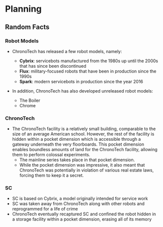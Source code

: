 # Planning

## Random Facts

### Robot Models

- ChronoTech has released a few robot models, namely:
    - **Cybrix**: servicebots manufactured from the 1980s up until the 2000s
      that has since been discontinued
    - **Flux**: military-focused robots that have been in production since the
      1990s
    - **Spark**: modern servicebots in production since the year 2016

- In addition, ChronoTech has also developed unreleased robot models:
    - The Boiler
    - Chrome

### ChronoTech

- The ChronoTech facility is a relatively small building, comparable to the
  size of an average American school. However, the rest of the facility is
  hidden within a pocket dimension which is accessible through a gateway
  underneath the very floorboards. This pocket dimension enables boundless
  amounts of land for the ChronoTech facility, allowing them to perform
  colossal experiments.
    - The mainline series takes place in that pocket dimension.
    - While the pocket dimension was impressive, it also meant that ChronoTech
      was potentially in violation of various real estate laws, forcing them to
      keep it a secret.

### SC

- SC is based on Cybrix, a model originally intended for service work
- SC was taken away from ChronoTech along with other robots and reprogrammed
  for a life of crime
- ChronoTech eventually recaptured SC and confined the robot hidden in a
  storage facility within a pocket dimension, erasing all of its memory

